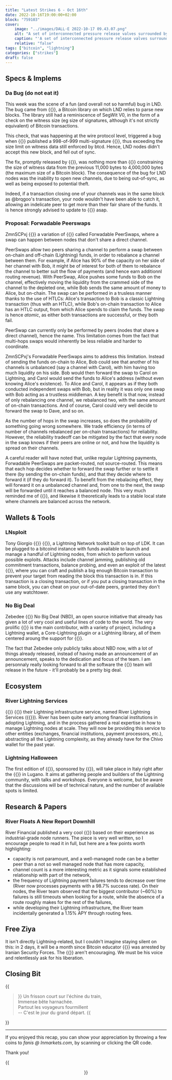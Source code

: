 ```yaml
---
title: "Latest Strikes 6 - Oct 16th"
date: 2022-10-16T19:00:00+02:00
block: "759103"
cover:
    image: "../images/DALL·E 2022-10-17 09.43.07.png"
    alt: "A set of interconnected pressure release valves surrounded by an electric power transformation station, sky in the background during civil twilight"
    caption: "'A set of interconnected pressure release valves surrounded by an electric power transformation station, sky in the background during civil twilight' Generated with DALL·E."
    relative: "false"
tags: ["bitcoin", "lightning"]
categories: ["strikes"]
draft: false
---
```


## Specs & Implems

### Da Bug (do not eat it)

This week was the scene of a fun (and overall not so harmful) bug in LND. The bug came from {{<newtabref href="https://github.com/btcsuite/btcd" title="btcd">}}, a Bitcoin library on which LND relies to parse new blocks. The library still had a reminiscence of SegWit V0, in the form of a check on the witness size (eg size of signatures, although it's not strictly equivalent) of Bitcoin transactions.

This check, that was happening at the wire protocol level, triggered a bug when {{<newtabref href="https://nitter.net/brqgoo" title="@brqgoo">}} published a 998-of-999 multi-signature {{<newtabref href="https://mempool.space/tx/7393096d97bfee8660f4100ffd61874d62f9a65de9fb6acf740c4c386990ef73" title="transaction">}}, thus exceeding the size limit on witness data still enforced by btcd. Hence, LND nodes didn't accept this new block, and fell out of sync.

The fix, promptly released by {{<newtabref href="https://nitter.net/roasbeef" title="Olaoluwa Osuntokun">}}, was nothing more than {{<newtabref href="https://github.com/btcsuite/btcd/pull/1896/files#diff-d90adfff2befe29fa72ab522be237f2565daf0abf0dc1069beff4563b13119fe" title="changing the variable">}} constraining the size of witness data from the previous 11,000 bytes to 4,000,000 bytes (the maximum size of a Bitcoin block). The consequence of the bug for LND nodes was the inability to open new channels, due to being out-of-sync, as well as being exposed to potential theft.

Indeed, if a transaction closing one of your channels was in the same block as @brqgoo's transaction, your node wouldn't have been able to catch it, allowing an indelicate peer to get more than their fair share of the funds. It is hence strongly advised to update to {{<newtabref href="https://github.com/lightningnetwork/lnd/releases/tag/v0.15.2-beta" title="v0.15.2-beta">}} asap.

### Proposal: Forwadable Peerswaps

ZmnSCPxj {{<newtabref href="https://lists.linuxfoundation.org/pipermail/lightning-dev/2022-October/003710.html" title="proposed">}} a variation of {{<newtabref href="https://www.peerswap.dev/" title="PeerSwaps">}} called Forwadable PeerSwaps, where a swap can happen between nodes that don't share a direct channel.

PeerSwaps allow two peers sharing a channel to perform a swap between on-chain and off-chain (Lightning) funds, in order to rebalance a channel between them. For example, if Alice has 90% of the capacity on her side of her channel with Bob, it might be of interest for both of them to rebalance the channel to better suit the flow of payments (and hence earn additionnl routing revenue). With PeerSwap, Alice pushes some funds to Bob on the channel, effectively moving the liquidity from the crammed side of the channel to the depleted one, while Bob sends the same amount of money to Alice, but on-chain. The swap can be performed in a trusless manner thanks to the use of HTLCs: Alice's transaction to Bob is a classic Lightning transaction (thus with an HTLC), while Bob's on-chain transaction to Alice has an HTLC output, from which Alice spends to claim the funds. The swap is hence *atomic*, as either both transactions are successful, or they both fail.

PeerSwap can currently only be performed by peers (nodes that share a direct channel), hence the name. This limitation comes from the fact that multi-hops swaps would inherently be less reliable and harder to coordinate.

ZmnSCPxj's Forwadable PeerSwaps aims to address this limitation. Instead of sending the funds on-chain to Alice, Bob could see that another of his channels is unbalanced (say a channel with Carol), with him having too much liquidity on his side. Bob would then forward the swap to Carol on Lightning, and Carol would send the funds to Alice's address (without even knowing Alice's existence). To Alice and Carol, it appears as if they both conducted independent swaps with Bob, but in reality it was only one swap with Bob acting as a trustless middleman. A key benefit is that now, instead of only rebalancing one channel, we rebalanced two, with the same amount of on-chain transactions. And of course, Carol could very well decide to forward the swap to Dave, and so on.

As the number of hops in the swap increases, so does the probability of something going wrong somewhere. We trade efficiency (in terms of number of channels rebalanced per on-chain transactions) for reliability. However, the reliability tradeoff can be mitigated by the fact that every node in the swap knows if their peers are online or not, and how the liquidity is spread on their channels.

A careful reader will have noted that, unlike regular Lightning payments, Forwadable PeerSwaps are packet-routed, not source-routed. This means that each hop decides whether to forward the swap further or to settle it there (by sending the on-chain funds), and that they decide where to forward it (if they do forward it). To benefit from the rebalacing effect, they will forward it on a unbalanced channel and, from one to the next, the swap will be forwarded until it reaches a balanced node. This very much reminded me of {{<newtabref href="https://en.wikipedia.org/wiki/Gradient_descent" title="gradient descent">}}, and likewise it theoretically leads to a stable local state where channels are balanced across the network.

## Wallets & Tools

### LNsploit

Tony Giorgio {{<newtabref href="https://stacker.news/items/80134" title="announced">}} {{<newtabref href="https://www.nakamoto.codes/BitcoinDevShop/LNsploit" title="LNsploit">}}, a Lightning Network toolkit built on top of LDK. It can be plugged to a bitcoind instance with funds available to launch and manage a handful of Lightning nodes, from which to perform various possible exploits. Attacks include channel jamming, publishing old commitment transactions, balance probing, and even an exploit of the latest {{<newtabref href="../latest-strikes-6/#da-bug-do-not-eat-it" title="btcd/LND bug">}}, where you can craft and publish a big enough Bitcoin transaction to prevent your target from reading the block this transaction is in. If this transaction is a closing transaction, or if you put a closing transaction in the same block, you can cheat on your out-of-date peers, granted they don't use any watchtower.

### No Big Deal

Zebedee {{<newtabref href="https://blog.zebedee.io/announcing-nbd/" title="launched">}} No Big Deal (NBD), an open source initiative that already has given a lot of very cool and useful lines of code to the world. The very prolific {{<newtabref href="https://nitter.net/fiatjaf" title="fiatjaf">}} is the main contributor, with a variety of project, including a Lightning wallet, a Core-Lightning plugin or a Lightning library, all of them centered aroung the support for {{<newtabref href="../what-are-hosted-channels/" title="hosted channels">}}.

The fact that Zebedee only publicly talks about NBD now, with a lot of things already released, instead of having made an announcement of an announcement, speaks to the dedication and focus of the team. I am personnaly really looking forward to all the software the {{<newtabref href="https://nbd.wtf/" title="NBD">}} team will release in the future - it'll probably be a pretty big deal.

## Ecosystem

### River Lightning Services

{{<newtabref href="https://river.com" title="River Financial">}} {{<newtabref href="https://nitter.net/River/status/1579851931207360515" title="announced">}} their Lightning infrastructure service, named River Lightning Services ({{<newtabref href="https://rls.dev" title="RLS">}}). River has been quite early among financial institutions in adopting Lightning, and in the process gathered a real expertise in how to manage Lightning nodes at scale. They will now be providing this service to other entities (exchanges, financial institutions, payment processors, etc.), abstracting all the Lightning complexity, as they already have for the Chivo wallet for the past year.

### Lightning Halloween

The first edition of {{<newtabref href="https://bolt.fun/hackathons/lightning-halloween/" title="Lightning Halloween">}}, sponsored by {{<newtabref href="https://fulgur.ventures" title="Fulgur Ventures">}}, will take place in Italy right after the {{<newtabref href="https://planb.lugano.ch/planb-forum/" title="Plan B Forum">}} in Lugano. It aims at gathering people and builders of the Lightning community, with talks and workshops. Everyone is welcome, but be aware that the discussions will be of technical nature, and the number of available spots is limited.

## Research & Papers

### River Floats A New Report Downhill

River Financial published a very cool {{<newtabref href="https://nitter.net/SDWouters/status/1579895854273814529" title="report">}} based on their experience as industrial-grade node runners. The piece is very well written, so I encourage people to read it in full, but here are a few points worth highlighting:
- capacity is not paramount, and a well-managed node can be a better peer than a not so well managed node that has more capacity,
- channel count is a more interesting metric as it signals some established relationship with part of the network,
- the frequency of Lightning payment failures tends to decrease over time (River now processes payments with a 98.7% success rate). On their nodes, the River team observed that the biggest contributor (~60%) to failures is still timeouts when looking for a route, while the absence of a route roughly makes for the rest of the failures,
- while developing their Lightning infrastructure, the River team incidentally generated a 1.15% APY through routing fees.

## Free Ziya

It isn't directly Lightning-related, but I couldn't imagine staying silent on this: in 2 days, it will be a month since Bitcoin educator {{<newtabref href="https://nitter.net/gladstein/status/1579166976995635200" title="Ziya Sadr">}} was arrested by Iranian Security Forces. The {{<newtabref href="https://nitter.net/LaurentMT/status/1580663610803908608" title="latest news">}} aren't encouraging. We must be his voice and relentlessly ask for his liberation.

## Closing Bit

{{<blockquote>}}
Un frisson court sur l'échine du train,\
Immense bête harnachée.\
Partout les voyageurs fourmillent\
-- C'est le jour du grand départ.
{{</blockquote>}}

---

If you enjoyed this recap, you can show your appreciation by throwing a few coins to *fanis @ lnmarkets.com*, by scanning or clicking the QR code.

Thank you!

{{<figure align=center src="../../images/lnm_lnurl.png" link="lightning:fanis@lnmarkets.com">}}